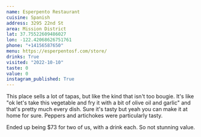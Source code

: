```yaml
---
name: Esperpento Restaurant
cuisine: Spanish
address: 3295 22nd St
area: Mission District
lat: 37.75522609486027
lon: -122.42068626751761
phone: "+14156587650"
menu: https://esperpentosf.com/store/
drinks: True
visited: "2022-10-10"
taste: 0
value: 0
instagram_published: True
---
```


This place sells a lot of tapas, but like the kind that isn't too bougie. It's like "ok let's take this vegetable and fry it with a bit of olive oil and garlic" and that's pretty much every dish. Sure it's tasty but yeah you can make it at home for sure. Peppers and artichokes were particularly tasty.

Ended up being $73 for two of us, with a drink each. So not stunning value.
